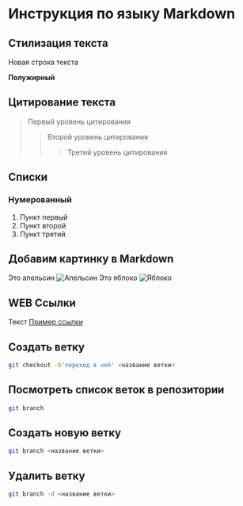 # Инструкция по языку Markdown

## Стилизация текста

Новая строка текста

**Полужирный**

## Цитирование текста

> Первый уровень цитирования
>
> > Второй уровень цитирования
> >
> > > Третий уровень цитирования

## Списки

### Нумерованный

1. Пункт первый
2. Пункт второй
3. Пункт третий

## Добавим картинку в Markdown

Это апельсин
![Апельсин](orange.jpg)
Это яблоко
![Яблоко](apple.jpg)

## WEB Ссылки

Текст [Пример ссылки](http://example.com "Всплывающая подсказка")

## Создать ветку

```sh
git checkout -b'переход в неё' <название ветки>
```

## Посмотреть список веток в репозитории

```sh
git branch
```

## Создать новую ветку

```sh
git branch <название ветки>
```

## Удалить ветку

```sh
git branch -d <название ветки>
```

